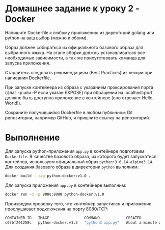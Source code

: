 # Домашнее задание к уроку 2 - Docker

Напишите Dockerfile к любому приложению из директорий golang или python на ваш выбор (можно к обоим).

Образ должен собираться из официального базового образа для выбранного языка. На этапе сборки должны устанавливаться все необходимые зависимости, а так же присутствовать команда для запуска приложения.

Старайтесь следовать рекомендациям (Best Practices) из лекции при написании Dockerfile.

При запуске контейнера из образа с указанием проксирования порта (флаг -p или -P если указан EXPOSE) при обращении
на localhost:port должно быть доступно приложение в контейнере (оно отвечает Hello, World!).

Сохраните получившийся Dockerfile в любом публичном Git репозитории, например GitHub, и пришлите ссылку на репозиторий.

# Выполнение

Для запуска python-приложения `app.py` в контейнере подготовим `Dockerfile`. В качестве базового образа, из которого будет запускаться контейнер, используем официальный образ `python:3.6.14-alpine3.14`. Для создания базового образа в директории `python` выполним:
```sh
docker build --tag python-docker:v1.0 .
```
Для запуска приложения `app.py` в контейнере выполним:
```sh
docker run -d -p 8080:8080 python-docker:v1.0
```
Произведем проверку того, что контейнер запустился и приложение прослушивает подключения на порту 8080/TCP:
```sh
CONTAINER ID   IMAGE                COMMAND            CREATED              STATUS              PORTS                                       NAMES
c67bf201258c   python-docker:v1.3   "python3 app.py"   About a minute ago   Up About a minute   0.0.0.0:8080->8080/tcp, :::8080->8080/tcp   adoring_sinoussi
```
